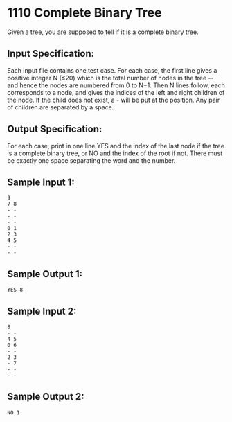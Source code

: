 # 1110 Complete Binary Tree
Given a tree, you are supposed to tell if it is a complete binary tree.

## Input Specification:
Each input file contains one test case. For each case, the first line gives a positive integer N (≤20) which is the total number of nodes in the tree -- and hence the nodes are numbered from 0 to N−1. Then N lines follow, each corresponds to a node, and gives the indices of the left and right children of the node. If the child does not exist, a - will be put at the position. Any pair of children are separated by a space.

## Output Specification:
For each case, print in one line YES and the index of the last node if the tree is a complete binary tree, or NO and the index of the root if not. There must be exactly one space separating the word and the number.

## Sample Input 1:
    9
    7 8
    - -
    - -
    - -
    0 1
    2 3
    4 5
    - -
    - -

## Sample Output 1:
    YES 8

## Sample Input 2:
    8
    - -
    4 5
    0 6
    - -
    2 3
    - 7
    - -
    - -

## Sample Output 2:
    NO 1
